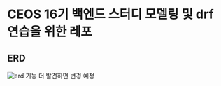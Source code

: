 # CEOS 16기 백엔드 스터디 모델링 및 drf 연습을 위한 레포

## ERD
![erd](https://user-images.githubusercontent.com/67852689/193216694-1a30574e-4649-4fc2-b46f-56acbd055b5a.jpeg)
기능 더 발견하면 변경 예정
